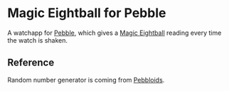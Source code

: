 Magic Eightball for Pebble
==========================

A watchapp for [Pebble][pebble], which
gives a [Magic Eightball][m8] reading every time the watch is shaken.

Reference
---------

Random number generator is coming from [Pebbloids][pebbloids].

[pebble]: http://getpebble.com/ "Pebble homepage"
[m8]: http://en.wikipedia.org/wiki/Magic_8-Ball "Magic Eightball on Wikipedia"
[pebbloids]: https://github.com/ad1217/pebbloids/ "Github repo"
